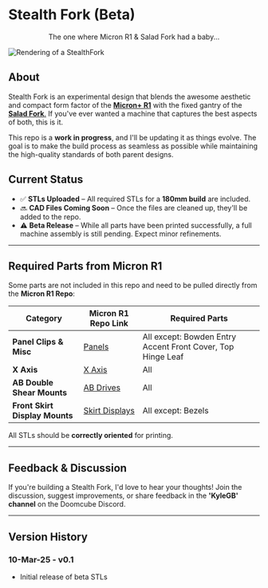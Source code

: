 # Stealth Fork (Beta)  

<p align="center">
The one where Micron R1 & Salad Fork had a baby...
</p>

![Rendering of a StealthFork](https://github.com/Jadecky/StealthFork/blob/main/Images/StealthFork.png)

## About  

Stealth Fork is an experimental design that blends the awesome aesthetic and compact form factor of the [**Micron+ R1**](https://github.com/PrintersForAnts/Micron/tree/main/R1_Beta) with the fixed gantry of the [**Salad Fork**.](https://github.com/PrintersForAnts/Salad_Fork) If you've ever wanted a machine that captures the best aspects of both, this is it.  

This repo is a **work in progress**, and I'll be updating it as things evolve. The goal is to make the build process as seamless as possible while maintaining the high-quality standards of both parent designs.  

## Current Status  

- ✅ **STLs Uploaded** – All required STLs for a **180mm build** are included.  
- 🔜 **CAD Files Coming Soon** – Once the files are cleaned up, they'll be added to the repo.  
- ⚠ **Beta Release** – While all parts have been printed successfully, a full machine assembly is still pending. Expect minor refinements.  

---

## Required Parts from Micron R1  

Some parts are not included in this repo and need to be pulled directly from the **Micron R1 Repo**:  

| **Category** | **Micron R1 Repo Link** | **Required Parts** |
|-------------|-----------------|-----------------|
| **Panel Clips & Misc** | [Panels](https://github.com/PrintersForAnts/Micron/tree/main/R1_Beta/STLs/Panels) | All except: Bowden Entry Accent Front Cover, Top Hinge Leaf |
| **X Axis** | [X Axis](https://github.com/PrintersForAnts/Micron/tree/main/R1_Beta/STLs/Gantry/X_Axis) | All |
| **AB Double Shear Mounts** | [AB Drives](https://github.com/PrintersForAnts/Micron/tree/main/R1_Beta/STLs/Gantry/AB_Drives/double_shear_mounts) | All |
| **Front Skirt Display Mounts** | [Skirt Displays](https://github.com/PrintersForAnts/Micron/tree/main/R1_Beta/STLs/Skirts/Displays) | All except: Bezels |

All STLs should be **correctly oriented** for printing.  

---

## Feedback & Discussion  

If you're building a Stealth Fork, I'd love to hear your thoughts! Join the discussion, suggest improvements, or share feedback in the **'KyleGB' channel** on the Doomcube Discord.  

---

## Version History  

### 10-Mar-25 - v0.1  
- Initial release of beta STLs  
